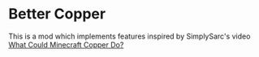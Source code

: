 # Better Copper

This is a mod which implements features inspired by SimplySarc's video 
[What Could Minecraft Copper Do?](https://www.youtube.com/watch?v=Tpm3yx1FFqo)
